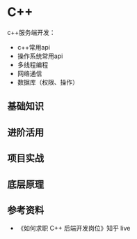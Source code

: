 # C++

c++服务端开发：
- c++常用api
- 操作系统常用api
- 多线程编程
- 网络通信
- 数据库（权限、操作）

## 基础知识

## 进阶活用

## 项目实战

## 底层原理

## 参考资料

- 《如何求职 C++ 后端开发岗位》知乎 live